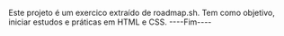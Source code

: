 Este projeto é um exercico extraído de roadmap.sh.
Tem como objetivo, iniciar estudos e práticas em HTML e CSS.
----Fim----
